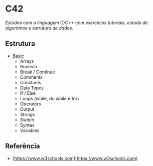 # C42

*Estudos com a linguagem C/C++ com exercícios tutoriais, estudo de algoritmos e estrutura de dados.*

## Estrutura

- [Basic](/src/basic/)
    - Arrays
    - Boolean
    - Break / Continue
    - Comments
    - Constants
    - Data Types
    - If / Else
    - Loops (while, do while e for) 
    - Operators
    - Output
    - Strings
    - Switch
    - Syntax
    - Variables

## Referência
- [https://www.w3schools.com](https://www.w3schools.com)